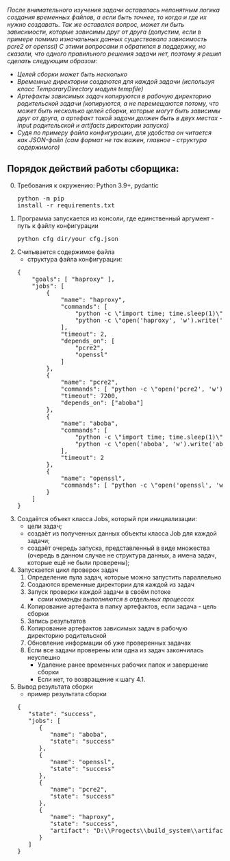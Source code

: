 <i>После внимательного изучения задачи оставалась непонятным логика создания временных файлов, а если быть точнее, то
когда и где их нужно создавать. Так же оставался вопрос, может ли быть зависимости, которые зависимы друг от друга 
(допустим, если в примере помимо изначальных данных существовала зависимость pcre2 от openssl)
С этими вопросами я обратился в поддержку, но сказали, что одного правильного решения задачи нет,
поэтому я решил сделать следующим образом:
- Целей сборки может быть несколько
- Временные директории создаются для каждой задачи (используя класс TemporaryDirectory модуля tempfile)
- Артефакты зависимых задач копируются в рабочую директорию родительской задачи (копируются, а не перемещаются потому, 
что может быть несколько целей сборки, которые могут быть зависимы друг от друга, а артефакт такой задачи 
должен быть в двух местах - input родительской и artifacts директории запуска)
- Судя по примеру файла конфигурации, для удобства он читается как JSON-файл (сам формат не так важен, главное -
структура содержимого)</br></i>

Порядок действий работы сборщика:
-----
0. Требования к окружению: Python 3.9+, pydantic <pre>python -m pip install -r requirements.txt</pre>
1. Программа запускается из консоли, где единственный аргумент - путь к файлу конфигурации<pre>python cfg_dir/your_cfg.json</pre>
2. Считывается содержимое файла
    - структура файла конфигурации:
   <pre>
   {
       "goals": [ "haproxy" ],
       "jobs": [
           {
               "name": "haproxy",
               "commands": [
                   "python -c \"import time; time.sleep(1)\"",
                   "python -c \"open('haproxy', 'w').write('baz')\""
               ],
               "timeout": 2,
               "depends_on": [
                   "pcre2",
                   "openssl"
               ]
           },
           {
               "name": "pcre2",
               "commands": [ "python -c \"open('pcre2', 'w').write('foo')\"" ],
               "timeout": 7200,
               "depends_on": ["aboba"]
           },
           {
               "name": "aboba",
               "commands": [
                   "python -c \"import time; time.sleep(1)\"",
                   "python -c \"open('aboba', 'w').write('aboba')\""
               ],
               "timeout": 2
           },
           {
               "name": "openssl",
               "commands": [ "python -c \"open('openssl', 'w').write('bar')\"" ]
           }
       ]
   }
   </pre>
3. Создаётся объект класса Jobs, который при инициализации:
    - цели задач;
    - создаёт из полученных данных объекты класса Job для каждой задачи;
    - создаёт очередь запуска, представленный в виде множества (очередь в данном случае не структура данных, а имена
задач, которые ещё не были проверены);
4. Запускается цикл проверок задач
   1. Определение пула задач, которые можно запустить параллельно
   2. Создаются временные директории для каждой из задач
   3. Запуск проверки каждой задачи в своём потоке
      - _сами команды выполняются в отдельных процессах_
   4. Копирование артефакта в папку артефактов, если задача - цель сборки
   5. Запись результатов
   6. Копирование артефактов зависимых задач в рабочую директорию родительской
   7. Обновление информации об уже проверенных задачах
   8. Если все задачи проверены или одна из задач закончилась неуспешно
      - Удаление ранее временных рабочих папок и завершение сборки
      - Если нет, то возвращение к шагу 4.1.
5. Вывод результата сборки
   - пример результата сборки
   <pre>
   {
      "state": "success",
      "jobs": [
         {
            "name": "aboba",
            "state": "success"
         },
         {
            "name": "openssl",
            "state": "success"
         },
         {
            "name": "pcre2",
            "state": "success"
         },
         {
            "name": "haproxy",
            "state": "success",
            "artifact": "D:\\Progects\\build_system\\artifacts\\haproxy"
         }
      ]
   }
   </pre>
   
